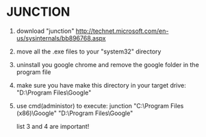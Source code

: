 # JUNCTION
1. download "junction" http://technet.microsoft.com/en-us/sysinternals/bb896768.aspx <p>
2. move all the .exe files to your "system32" directory<p>
3. uninstall you google chrome and remove the google folder in the program file<p>
4. make sure you have make this directory in your target drive: "D:\Program Files\Google"<p>
5. use cmd(administor) to execute: junction "C:\Program Files (x86)\Google" "D:\Program Files\Google"<p>
list 3 and 4 are important!<p>
